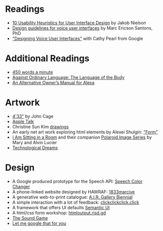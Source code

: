 # Readings
- [10 Usability Heuristics for User Interface Design](https://www.nngroup.com/articles/ten-usability-heuristics/) by Jakob Nielson
- [Design guidelines for voice user interfaces](https://uxdesign.cc/design-guidelines-for-voice-user-interfaces-3c3b73982f4c) by Marc Ericson Santons, PhD
- ["Designing Voice User Interfaces"](https://www.youtube.com/watch?v=RdCmMMwaFRs) with Cathy Pearl from Google

# Additional Readings
- [450 words a minute](https://www.vincit.fi/en/software-development-450-words-per-minute/)
- [Against Ordinary Language: The Language of the Body](https://www.yvonnebuchheim.com/uploads/1/7/0/8/17088324/acker-kathy_the_language_of_the_body.pdf)
- [An Alternative Owner&rsquo;s Manual for Alexa](https://tendernet.us/An-Alternative-Owner-s-Manual-to-Alexa)

# Artwork
- [4'33"](https://www.youtube.com/watch?v=JTEFKFiXSx4) by John Cage
- [Apple Talk](http://juerglehni.com/works/apple-talk)
- Christine Sun Kim [drawings](http://christinesunkim.com/paper/)
- An early net art work exploring html elements by Alexei Shulgin: ["Form"](http://variants.artbase.rhizome.org/Q1249/)
- [I Am Sitting in a Room](https://www.youtube.com/watch?v=fAxHlLK3Oyk) and their companion [Polaroid Image Series](https://vimeo.com/372283800) by Mary and Alvin Lucier
- [Technological Dreams](http://dunneandraby.co.uk/content/projects/10/0)

# Design
- A Google produced prototype for the Speech API: [Speech Color Changer](https://mdn.github.io/web-speech-api/speech-color-changer/)
- A phone-linked website designed by HAWRAF: [1833marcive](http://1833marcive.com/)
- A generative web-to-print catalogue: [A.I.R. Gallery Biennial](https://letstrylisteningagain.org/)
- A simple interaction with a lot of feedback: [clickclickclick.click](https://clickclickclick.click/)
- A framework that offers UI defaults [Semantic UI](https://semantic-ui.com/)
- A html/css form workshop: [htmloutput.risd.gd](http://htmloutput.risd.gd)
- [The Sound Game](http://tamarashopsin.com/soundgame/)
- [Let me google that for you](http://letmegooglethat.com/?q=is+this+an+input%3F)